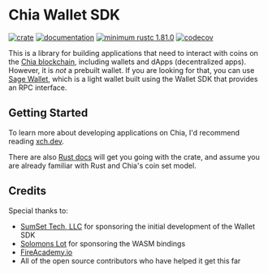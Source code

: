 # Chia Wallet SDK

[![crate](https://img.shields.io/crates/v/chia-wallet-sdk.svg)](https://crates.io/crates/chia-wallet-sdk)
[![documentation](https://docs.rs/chia-wallet-sdk/badge.svg)](https://docs.rs/chia-wallet-sdk)
[![minimum rustc 1.81.0](https://img.shields.io/badge/rustc-1.81.0+-red.svg)](https://rust-lang.github.io/rfcs/2495-min-rust-version.html)
[![codecov](https://codecov.io/github/Rigidity/chia-wallet-sdk/graph/badge.svg?token=M2MPMFGCCA)](https://codecov.io/github/Rigidity/chia-wallet-sdk)

This is a library for building applications that need to interact with coins on the [Chia blockchain](https://chia.net), including wallets and dApps (decentralized apps). However, it is _not_ a prebuilt wallet. If you are looking for that, you can use [Sage Wallet](https://github.com/xch-dev/sage), which is a light wallet built using the Wallet SDK that provides an RPC interface.

## Getting Started

To learn more about developing applications on Chia, I'd recommend reading [xch.dev](https://xch.dev).

There are also [Rust docs](https://docs.rs/chia-wallet-sdk/latest/chia_wallet_sdk) will get you going with the crate, and assume you are already familiar with Rust and Chia's coin set model.

## Credits

Special thanks to:

- [SumSet Tech, LLC](https://sumset.tech) for sponsoring the initial development of the Wallet SDK
- [Solomons Lot](https://solslot.com) for sponsoring the WASM bindings
- [FireAcademy.io](https://www.fireacademy.io/)
- All of the open source contributors who have helped it get this far
